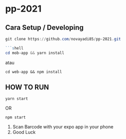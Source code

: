 # pp-2021

## Cara Setup / Developing

```PowerShell
git clone https://github.com/novayadi85/pp-2021.git 

```shell 
cd mob-app && yarn install
``` 
atau

```shell 
cd web-app && npm install
``` 

## HOW TO RUN

```shell 
yarn start 
```
OR 

```shell 
npm start 
```

1. Scan Barcode with your expo app in your phone 
2. Good Luck
